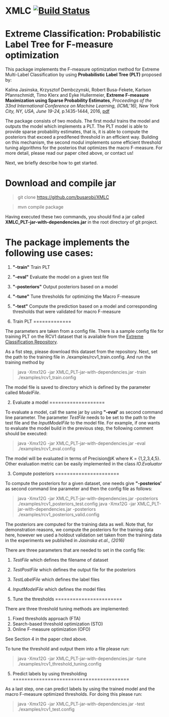 # XMLC [![Build Status](https://travis-ci.org/busarobi/XMLC.svg?branch=master)](https://travis-ci.org/busarobi/XMLC)
# Extreme Classification: Probabilistic Label Tree for F-measure optimization

This package implements the F-measure optimization method for Extreme Multi-Label Classification by using __Probabilistic Label Tree (PLT)__ proposed by:

Kalina Jasinska, Krzysztof Dembczynski, Robert Busa-Fekete, Karlson Pfannschmidt, Timo Klerx and Eyke Hullermeier, __Extreme F-measure Maximization using Sparse Probability Estimates__, *Proceedings of the 33nd International Conference on Machine Learning, (ICML'16), New York City, NY, USA, June 19-24,* p.1435-1444, 2016, [pdf](http://jmlr.org/proceedings/papers/v48/jasinska16.html)

The package consists of two moduls. The first modul trains the model and outputs the model which implements a PLT. The PLT model is able to provide sparse probability estimates, that is, it is able to compute the posteriors that exceed a predifened threshold in an efficient way. Building on this mechanism, the second modul implements some efficient threshold tuning algorithms for the posterios that optimizes the macro F-measure. For more detail, please read our paper cited above, or contact us! 

Next, we briefly describe how to get started.
 
 
Download and compile jar
========================


> git clone https://github.com/busarobi/XMLC

> mvn compile package 

Having executed these two commands, you should find a jar called **XMLC_PLT-jar-with-dependencies.jar** in the root directory of git project.
 
 
The package implements the following use cases:
=========================================
 
 1. **"-train"** Train PLT
 2. **"-eval"** Evaluate the model on a given test file
 3. **"-posteriors"** Output posteriors based on a model
 4. **"-tune"** Tune thresholds for optimizing the Macro F-measure
 5. **"-test"** Compute the prediction based on a model and corresponding thresholds that were validated for macro F-measure



1. Train PLT
============= 

The parameters are taken from a config file. There is a sample config file for training PLT on the RCV1 dataset that is available from the [Extreme Classification Repository](http://research.microsoft.com/en-us/um/people/manik/downloads/XC/XMLRepository.html).

As a fist step, please download this dataset from the repository. Next, set the path to the training file in ./examples/rcv1_train.config. And run the training method by 

> java -Xmx12G -jar XMLC_PLT-jar-with-dependencies.jar -train ./examples/rcv1_train.config 

The model file is saved to directory which is defined by the parameter called *ModelFile*.

2. Evaluate a model
===================

To evaluate a model, call the same jar by using **"-eval'** as second command line parameter. The parameter *TestFile* needs to be set to the path to the test file and the *InputModelFile* to the model file. For example, if one wants to evaluate the model build in the previous step, the following comment should be executed: 

> java -Xmx12G -jar XMLC_PLT-jar-with-dependencies.jar -eval ./examples/rcv1_eval.config

The model will be evaluated in terms of Precision@K where K = {1,2,3,4,5}. Other evaluation metric can be easily implemented in the class *IO.Evaluator*


3. Compute posteriors
======================

To compute the posteriors for a given dataset, one needs give **"-posterios'** as second command line parameter and then the config file as follows:

> java -Xmx12G -jar XMLC_PLT-jar-with-dependencies.jar -posteriors ./examples/rcv1_posteriors_test.config 
> java -Xmx12G -jar XMLC_PLT-jar-with-dependencies.jar -posteriors ./examples/rcv1_posteriors_valid.config 

The posteriors are computed for the training data as well. Note that, for demonstration reasons, we compute the posteriors for the training data here, however we used a holdout validation set taken from the training data in the experiments we published in *Jasinska et.al., (2016)*  
  
There are three parameters that are needed to set in the config file:
1. *TestFile* which defines the filename of dataset
2. *TestPostFile* which defines the output file for the posteriors 
3. *TestLabelFile*  which defines the label files 
4. *InputModelFile* which defines the model files

 
4. Tune the thresholds
=======================

There are three threshold tuning methods are implemented:

1. Fixed thresholds approach (FTA)
2. Search-based threshold optimization (STO)
3. Online F-measure optimization (OFO)

See Section 4 in the paper cited above.

To tune the threshold and output them into a file please run:

> java -Xmx12G -jar XMLC_PLT-jar-with-dependencies.jar -tune ./examples/rcv1_threshold_tuning.config 



5. Predict labels by using thresholding
========================================

As a last step, one can predict labels by using the trained model and the macro F-measure optimized thresholds. For doing this please run:

>java -Xmx12G -jar XMLC_PLT-jar-with-dependencies.jar -test ./examples/rcv1_test.config




